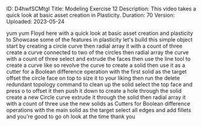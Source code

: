 ID: D4hwfSCMtgI
Title: Modeling Exercise 12
Description: This video takes a quick look at basic asset creation in Plasticity.
Duration: 70
Version: 
Uploaded: 2023-05-24

yum yum Floyd here with a quick look at
basic asset creation and plasticity to
Showcase some of the features in
plasticity let's build this simple
object start by creating a circle curve
then radial array it with a count of
three create a curve connected to two of
the circles then radial array the curve
with a count of three select and extrude
the faces
then use the line tool to create a curve
like so
revolve the curve to create a solid then
use it as a cutter for a Boolean
difference operation with the first
solid as the target
offset the circle face on top to size it
to your liking then run the delete
redundant topology command to clean up
the solid select the top face and press
o to offset it then push it down to
create a hole through the solid create a
new Circle curve extrude it through the
solid then radial array it with a count
of three
use the new solids as Cutters for
Boolean difference operations with the
main solid as the target
select all edges and add fillets and
you're good to go
oh look at the time
thank you
